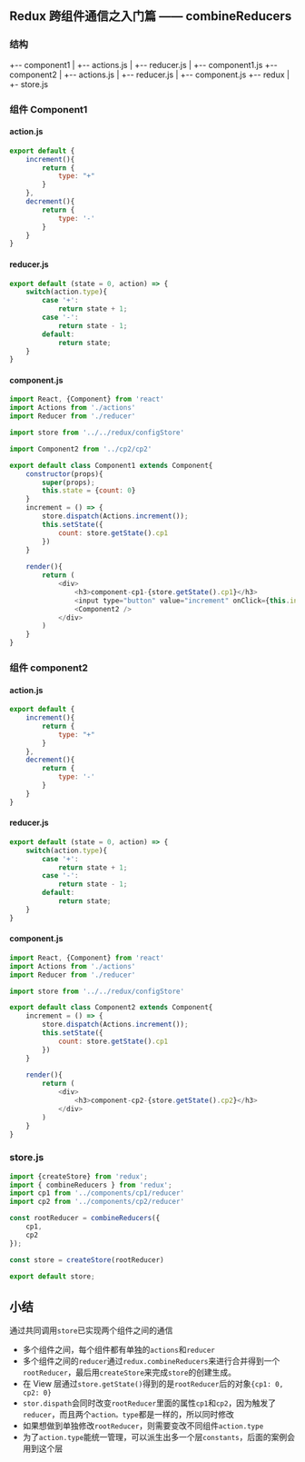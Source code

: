 ## Redux 跨组件通信之入门篇 —— combineReducers
### 结构
+-- component1
|   +-- actions.js
|   +-- reducer.js
|   +-- component1.js
+-- component2
|   +-- actions.js
|   +-- reducer.js
|   +-- component.js
+-- redux
|   +- store.js

### 组件 Component1
#### action.js
```javascript
export default {
    increment(){
        return {
            type: "+"
        }
    },
    decrement(){
        return {
            type: '-'
        }
    }
}
```
#### reducer.js
```javascript
export default (state = 0, action) => {
    switch(action.type){
        case '+':
            return state + 1;
        case '-':
            return state - 1;
        default:
            return state;
    }
}
```
#### component.js
```javascript
import React, {Component} from 'react'
import Actions from './actions'
import Reducer from './reducer'

import store from '../../redux/configStore'

import Component2 from '../cp2/cp2'

export default class Component1 extends Component{
    constructor(props){
        super(props);
        this.state = {count: 0}
    }
    increment = () => {
        store.dispatch(Actions.increment());
        this.setState({
            count: store.getState().cp1
        })
    }
    
    render(){
        return (
            <div>
                <h3>component-cp1-{store.getState().cp1}</h3>
                <input type="button" value="increment" onClick={this.increment}/>
                <Component2 />
            </div>
        )
    }
}
```

### 组件 component2
#### action.js
```javascript
export default {
    increment(){
        return {
            type: "+"
        }
    },
    decrement(){
        return {
            type: '-'
        }
    }
}
```
#### reducer.js
```javascript
export default (state = 0, action) => {
    switch(action.type){
        case '+':
            return state + 1;
        case '-':
            return state - 1;
        default:
            return state;
    }
}
```
#### component.js
```javascript
import React, {Component} from 'react'
import Actions from './actions'
import Reducer from './reducer'

import store from '../../redux/configStore'

export default class Component2 extends Component{
    increment = () => {
        store.dispatch(Actions.increment());
        this.setState({
            count: store.getState().cp1
        })
    }
    
    render(){
        return (
            <div>
                <h3>component-cp2-{store.getState().cp2}</h3>
            </div>
        )
    }
}
```

### store.js
```javascript
import {createStore} from 'redux';
import { combineReducers } from 'redux';
import cp1 from '../components/cp1/reducer'
import cp2 from '../components/cp2/reducer'

const rootReducer = combineReducers({
    cp1,
    cp2
});

const store = createStore(rootReducer)

export default store;
```

## 小结
通过共同调用`store`已实现两个组件之间的通信
- 多个组件之间，每个组件都有单独的`actions`和`reducer`
- 多个组件之间的`reducer`通过`redux.combineReducers`来进行合并得到一个`rootReducer`，最后用`createStore`来完成`store`的创建生成。
- 在 View 层通过`store.getState()`得到的是`rootReducer`后的对象`{cp1: 0, cp2: 0}`
- `stor.dispath`会同时改变`rootReducer`里面的属性`cp1`和`cp2`，因为触发了`reducer`，而且两个`action。type`都是一样的，所以同时修改
- 如果想做到单独修改`rootReducer`，则需要变改不同组件`action.type`
- 为了`action.type`能统一管理，可以派生出多一个层`constants`，后面的案例会用到这个层
